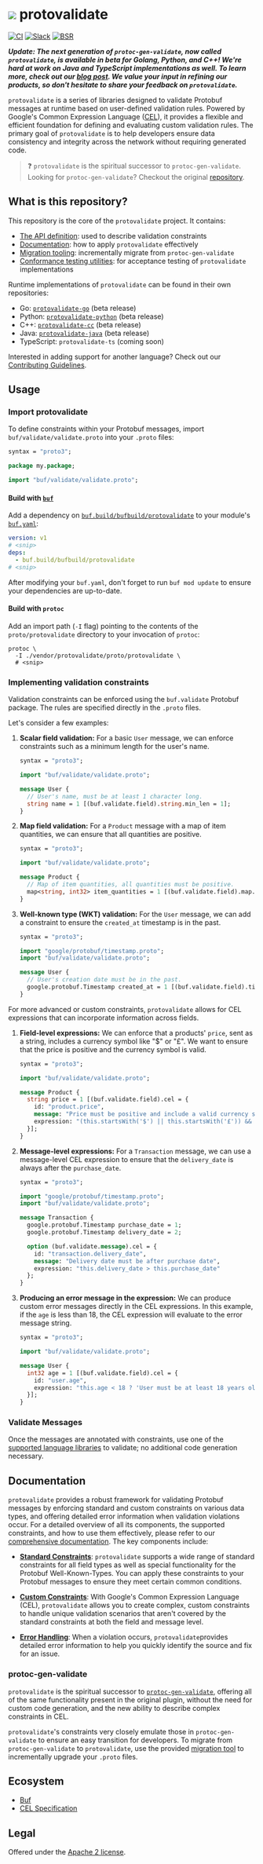 # [![](.github/buf-logo.svg)][buf] protovalidate

[![CI](https://github.com/bufbuild/protovalidate/actions/workflows/ci.yaml/badge.svg?branch=main)][ci]
[![Slack](https://img.shields.io/badge/Slack-Buf-%23e01563)][slack]
[![BSR](https://img.shields.io/badge/BSR-Module-0C65EC)][buf-mod]

**_Update: The next generation of `protoc-gen-validate`, now called
`protovalidate`, is available in beta for Golang, Python, and C++! We're hard at work on
Java and TypeScript implementations as well. To learn more, check out
our [blog post][announce]. We value your input in refining our products, so
don't hesitate to share your feedback on `protovalidate`._**

`protovalidate` is a series of libraries designed to validate Protobuf messages at
runtime based on user-defined validation rules. Powered by Google's Common
Expression Language ([CEL][cel-spec]), it provides a
flexible and efficient foundation for defining and evaluating custom validation
rules. The primary goal of `protovalidate` is to help developers ensure data
consistency and integrity across the network without requiring generated code.

> ❓ `protovalidate` is the spiritual successor to `protoc-gen-validate`. Looking
 for `protoc-gen-validate`? Checkout the original [repository][pgv].

## What is this repository?

This repository is the core of the `protovalidate` project. It contains:

- [The API definition](proto/protovalidate/buf/validate/validate.proto): used to describe validation constraints
- [Documentation](docs): how to apply `protovalidate` effectively
- [Migration tooling](docs/migrate.md): incrementally migrate from `protoc-gen-validate`
- [Conformance testing utilities](docs/conformance.md): for acceptance testing of `protovalidate` implementations

Runtime implementations of `protovalidate` can be found in their own repositories:

 - Go: [`protovalidate-go`][pv-go] (beta release)
 - Python: [`protovalidate-python`][pv-py] (beta release)
 - C++: [`protovalidate-cc`][pv-cc] (beta release)
 - Java: [`protovalidate-java`][pv-java] (beta release)
 - TypeScript: `protovalidate-ts` (coming soon)

Interested in adding support for another language? Check out our
[Contributing Guidelines](https://github.com/bufbuild/protovalidate/blob/main/.github/CONTRIBUTING.md).

## Usage

### Import protovalidate

To define constraints within your Protobuf messages,
import `buf/validate/validate.proto` into your `.proto` files:

```protobuf
syntax = "proto3";

package my.package;

import "buf/validate/validate.proto";
```

#### Build with [`buf`][buf]

Add a dependency on [`buf.build/bufbuild/protovalidate`][buf-mod] to your
module's [`buf.yaml`][buf-deps]:

```yaml
version: v1
# <snip>
deps:
  - buf.build/bufbuild/protovalidate
# <snip>
```

After modifying your `buf.yaml`, don't forget to run `buf mod update` to ensure
your dependencies are up-to-date.

#### Build with `protoc`

Add an import path (`-I` flag) pointing to the contents of the `proto/protovalidate`
directory to your invocation of `protoc`:

```shell
protoc \
  -I ./vendor/protovalidate/proto/protovalidate \
  # <snip>
```

### Implementing validation constraints

Validation constraints can be enforced using the `buf.validate` Protobuf package. The rules are specified directly in the `.proto` files.

Let's consider a few examples:

1. **Scalar field validation:** For a basic `User` message, we can enforce constraints such as a minimum length for the user's name.

   ```protobuf
   syntax = "proto3";

   import "buf/validate/validate.proto";

   message User {
     // User's name, must be at least 1 character long.
     string name = 1 [(buf.validate.field).string.min_len = 1];
   }
   ```

2. **Map field validation:** For a `Product` message with a map of item quantities, we can ensure that all quantities are positive.

   ```protobuf
   syntax = "proto3";

   import "buf/validate/validate.proto";

   message Product {
     // Map of item quantities, all quantities must be positive.
     map<string, int32> item_quantities = 1 [(buf.validate.field).map.values.int32.gt = 0];
   }
   ```

3. **Well-known type (WKT) validation:** For the `User` message, we can add a constraint to ensure the `created_at` timestamp is in the past.

   ```protobuf
   syntax = "proto3";

   import "google/protobuf/timestamp.proto";
   import "buf/validate/validate.proto";

   message User {
     // User's creation date must be in the past.
     google.protobuf.Timestamp created_at = 1 [(buf.validate.field).timestamp.lt_now = true];
   }
   ```

For more advanced or custom constraints, `protovalidate` allows for CEL expressions that can incorporate information across fields.

1. **Field-level expressions:** We can enforce that a products' `price`, sent as a string, includes a currency symbol like "$" or "£". We want to ensure that the price is positive and the currency symbol is valid.

   ```protobuf
   syntax = "proto3";

   import "buf/validate/validate.proto";

   message Product {
     string price = 1 [(buf.validate.field).cel = {
       id: "product.price",
       message: "Price must be positive and include a valid currency symbol ($ or £)",
       expression: "(this.startsWith('$') || this.startsWith('£')) && double(this.substring(1)) > 0"
     }];
   }
   ```

2. **Message-level expressions:** For a `Transaction` message, we can use a message-level CEL expression to ensure that the `delivery_date` is always after the `purchase_date`.

   ```protobuf
   syntax = "proto3";

   import "google/protobuf/timestamp.proto";
   import "buf/validate/validate.proto";

   message Transaction {
     google.protobuf.Timestamp purchase_date = 1;
     google.protobuf.Timestamp delivery_date = 2;

     option (buf.validate.message).cel = {
       id: "transaction.delivery_date",
       message: "Delivery date must be after purchase date",
       expression: "this.delivery_date > this.purchase_date"
     };
   }
   ```

3. **Producing an error message in the expression:** We can produce custom error messages directly in the CEL expressions. In this example, if the `age` is less than 18, the CEL expression will evaluate to the error message string.

   ```protobuf
   syntax = "proto3";

   import "buf/validate/validate.proto";

   message User {
     int32 age = 1 [(buf.validate.field).cel = {
       id: "user.age",
       expression: "this.age < 18 ? 'User must be at least 18 years old': ''"
     }];
   }
   ```

### Validate Messages

Once the messages are annotated with constraints, use one of the [supported language libraries](#language-support) to validate; no additional code generation necessary.

## Documentation

`protovalidate` provides a robust framework for validating Protobuf messages by
enforcing standard and custom constraints on various data types, and offering
detailed error information when validation violations occur. For a detailed
overview of all its components, the supported constraints, and how to use them
effectively, please refer to our [comprehensive documentation](docs/README.md).
The key components include:

- [**Standard Constraints**](https://github.com/bufbuild/protovalidate/blob/main/docs/standard-constraints.md): `protovalidate`
  supports a wide range of standard
  constraints for all field types as well as special functionality for the
  Protobuf Well-Known-Types. You can apply these constraints to your Protobuf
  messages to ensure they meet certain common conditions.

- [**Custom Constraints**](https://github.com/bufbuild/protovalidate/blob/main/docs/custom-constraints.md): With Google's Common
  Expression Language (CEL),
  `protovalidate` allows you to create complex, custom constraints to
  handle unique validation scenarios that aren't covered by the standard
  constraints at both the field and message level.

- [**Error Handling**](https://github.com/bufbuild/protovalidate/blob/main/docs/README.md#errors): When a violation
  occurs, `protovalidate`provides
  detailed error information to help you quickly identify the source and fix for
  an issue.

### protoc-gen-validate

`protovalidate` is the spiritual successor to [`protoc-gen-validate`][pgv], offering
all of the same functionality present in the original plugin, without the need
for custom code generation, and the new ability to describe complex constraints in CEL.

`protovalidate`'s constraints very closely emulate those
in `protoc-gen-validate` to ensure an easy transition for developers. To
migrate from `protoc-gen-validate` to `protovalidate`, use the
provided [migration tool](https://github.com/bufbuild/protovalidate/blob/main/tools/protovalidate-migrate) to
incrementally upgrade your `.proto` files.

## Ecosystem

- [Buf][buf]
- [CEL Specification][cel-spec]

## Legal

Offered under the [Apache 2 license][license].

[announce]: https://buf.build/blog/protoc-gen-validate-v1-and-v2/
[buf-deps]: https://buf.build/docs/configuration/v1/buf-yaml/#deps
[buf-mod]: https://buf.build/bufbuild/protovalidate
[buf]: https://buf.build
[cel-spec]: https://github.com/google/cel-spec
[ci]: https://github.com/bufbuild/protovalidate/actions/workflows/ci.yaml
[file-bug]: https://github.com/bufbuild/protovalidate/issues/new?assignees=&labels=Bug&template=bug_report.md&title=%5BBUG%5D
[file-feature-request]: https://github.com/bufbuild/protovalidate/issues/new?assignees=&labels=Feature&template=feature_request.md&title=%5BFeature+Request%5D
[license]: https://github.com/bufbuild/protovalidate/blob/main/LICENSE
[pgv]: https://github.com/bufbuild/protoc-gen-validate
[pv-go]: https://github.com/bufbuild/protovalidate-go
[pv-py]: https://github.com/bufbuild/protovalidate-python
[pv-cc]: https://github.com/bufbuild/protovalidate-cc
[pv-java]: https://github.com/bufbuild/protovalidate-java
[slack]: https://buf.build/links/slack
